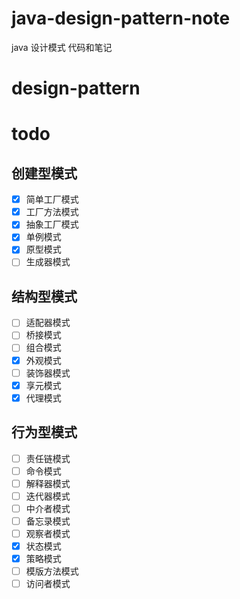 # java-design-pattern-note
java 设计模式 代码和笔记
# design-pattern


# todo

## 创建型模式

- [x] 简单工厂模式
- [x] 工厂方法模式
- [x] 抽象工厂模式
- [x] 单例模式
- [x] 原型模式
- [ ] 生成器模式

## 结构型模式

- [ ] 适配器模式
- [ ] 桥接模式
- [ ] 组合模式
- [x] 外观模式
- [ ] 装饰器模式
- [x] 享元模式
- [x] 代理模式

## 行为型模式

- [ ] 责任链模式
- [ ] 命令模式
- [ ] 解释器模式
- [ ] 迭代器模式
- [ ] 中介者模式
- [ ] 备忘录模式
- [ ] 观察者模式
- [x] 状态模式
- [x] 策略模式
- [ ] 模版方法模式
- [ ] 访问者模式